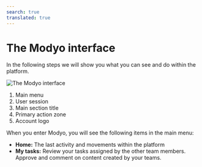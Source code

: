 ```yaml
---
search: true
translated: true
---
```


# The Modyo interface

In the following steps we will show you what you can see and do within the platform.

![The Modyo interface](/assets/img/platform/modyo-screenshot.png)

1. Main menu
2. User session
3. Main section title
4. Primary action zone
5. Account logo

When you enter Modyo, you will see the following items in the main menu:

- **Home:** The last activity and movements within the platform
- **My tasks:** Review your tasks assigned by the other team members. Approve and comment on content created by your teams.
